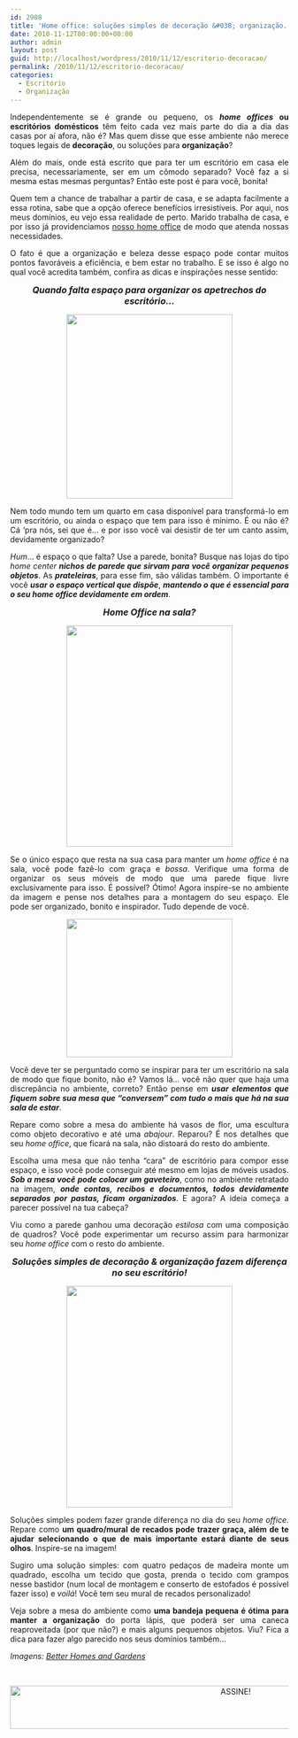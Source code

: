 ```yaml
---
id: 2908
title: 'Home office: soluções simples de decoração &#038; organização.'
date: 2010-11-12T00:00:00+00:00
author: admin
layout: post
guid: http://localhost/wordpress/2010/11/12/escritorio-decoracao/
permalink: /2010/11/12/escritorio-decoracao/
categories:
  - Escritório
  - Organização
---
```

<p style="text-align: justify;">
  Independentemente se é grande ou pequeno, os <strong><em>home offices</em> ou escritórios domésticos</strong> têm feito cada vez mais parte do dia a dia das casas por aí afora, não é? Mas quem disse que esse ambiente não merece toques legais de <strong>decoração</strong>, ou soluções para <strong>organização</strong>?
</p>

<p style="text-align: justify;">
  Além do mais, onde está escrito que para ter um escritório em casa ele precisa, necessariamente, ser em um cômodo separado? Você faz a si mesma estas mesmas perguntas? Então este post é para você, bonita!
</p>

<!--more-->

<p style="text-align: justify;">
  Quem tem a chance de trabalhar a partir de casa, e se adapta facilmente a essa rotina, sabe que a opção oferece benefícios irresistíveis. Por aqui, nos meus domínios, eu vejo essa realidade de perto. Marido trabalha de casa, e por isso já providenciamos <a href="http://www.trololodemulher.com.br/2010/01/25/projeto-escritorio-home-office/" target="_blank">nosso home office</a> de modo que atenda nossas necessidades.
</p>

<p style="text-align: justify;">
  O fato é que a organização e beleza desse espaço pode contar muitos pontos favoráveis a eficiência, e bem estar no trabalho. E se isso é algo no qual você acredita também, confira as dicas e inspirações nesse sentido:
</p>

<p style="text-align: center;">
  <strong><em><span style="font-size: medium;">Quando falta espaço para organizar os apetrechos do escritório…</span></em></strong>
</p>

<p align="center">
  <a href="http://www.trololodemulher.com.br/blog/wp-content/uploads/2010/11/escritorio-organizado-parede.jpg"><img class="alignnone size-full wp-image-5435" title="escritório organizado - parede" src="http://www.trololodemulher.com.br/blog/wp-content/uploads/2010/11/escritorio-organizado-parede.jpg" alt="" width="300" height="333" /></a>
</p>

<p style="text-align: justify;">
  Nem todo mundo tem um quarto em casa disponível para transformá-lo em um escritório, ou ainda o espaço que tem para isso é mínimo. É ou não é? Cá ‘pra nós, sei que é&#8230; e por isso você vai desistir de ter um canto assim, devidamente organizado?
</p>

<p style="text-align: justify;">
  <em>Hum</em>&#8230; é espaço o que falta? Use a parede, bonita? Busque nas lojas do tipo <em>home center</em> <strong><em>nichos de parede que sirvam para você organizar pequenos objetos</em></strong>. As <strong><em>prateleiras</em></strong>, para esse fim, são válidas também. O importante é você <strong><em>usar o espaço vertical que dispõe</em></strong>, <strong><em>mantendo o que é essencial para o seu home office devidamente em ordem</em></strong>.
</p>

<p style="text-align: center;">
  <strong><em><span style="font-size: medium;">Home Office na sala?</span></em></strong>
</p>

<p align="center">
  <a href="http://www.trololodemulher.com.br/blog/wp-content/uploads/2010/11/home-office-na-sala.jpg"><img class="alignnone size-full wp-image-5439" title="home office na sala" src="http://www.trololodemulher.com.br/blog/wp-content/uploads/2010/11/home-office-na-sala.jpg" alt="" width="300" height="400" /></a>
</p>

<p style="text-align: justify;">
  Se o único espaço que resta na sua casa para manter um <em>home office</em> é na sala, você pode fazê-lo com graça e <em>bossa</em>. Verifique uma forma de organizar os seus móveis de modo que uma parede fique livre exclusivamente para isso. É possível? Ótimo! Agora inspire-se no ambiente da imagem e pense nos detalhes para a montagem do seu espaço. Ele pode ser organizado, bonito e inspirador. Tudo depende de você.
</p>

<p align="center">
  <a href="http://www.trololodemulher.com.br/blog/wp-content/uploads/2010/11/escritorio-na-sala.jpg"><img class="alignnone size-full wp-image-5434" title="escritório na sala" src="http://www.trololodemulher.com.br/blog/wp-content/uploads/2010/11/escritorio-na-sala.jpg" alt="" width="300" height="250" /></a>
</p>

<p style="text-align: justify;">
  Você deve ter se perguntado como se inspirar para ter um escritório na sala de modo que fique bonito, não é? Vamos lá&#8230; você não quer que haja uma discrepância no ambiente, correto? Então pense em <strong><em>usar elementos que fiquem sobre sua mesa que “conversem” com tudo o mais que há na sua sala de estar</em></strong>.
</p>

<p style="text-align: justify;">
  Repare como sobre a mesa do ambiente há vasos de flor, uma escultura como objeto decorativo e até uma <em>abajour</em>. Reparou? É nos detalhes que seu <em>home office</em>, que ficará na sala, não distoará do resto do ambiente.
</p>

<p style="text-align: justify;">
  Escolha uma mesa que não tenha “cara” de escritório para compor esse espaço, e isso você pode conseguir até mesmo em lojas de móveis usados. <strong><em>Sob a mesa você pode colocar um gaveteiro</em></strong>, como no ambiente retratado na imagem, <strong><em>onde contas, recibos e documentos, todos devidamente separados por pastas, ficam organizados</em></strong>. E agora? A ideia começa a parecer possível na tua cabeça?
</p>

<p style="text-align: justify;">
  Viu como a parede ganhou uma decoração <em>estilosa</em> com uma composição de quadros? Você pode experimentar um recurso assim para harmonizar seu <em>home office</em> com o resto do ambiente.
</p>

<p style="text-align: center;">
  <strong><em><span style="font-size: medium;">Soluções simples de decoração & organização fazem diferença no seu escritório!</span></em></strong>
</p>

<p align="center">
  <a href="http://www.trololodemulher.com.br/blog/wp-content/uploads/2010/11/escritorio-organizado-e-decorado.jpg"><img class="alignnone size-full wp-image-5438" title="escritório organizado e decorado" src="http://www.trololodemulher.com.br/blog/wp-content/uploads/2010/11/escritorio-organizado-e-decorado.jpg" alt="" width="300" height="400" /></a>
</p>

<p style="text-align: justify;">
  Soluções simples podem fazer grande diferença no dia do seu <em>home office</em>. Repare como <strong>um quadro/mural de recados pode trazer graça, além de te ajudar selecionando o que de mais importante estará diante de seus olhos</strong>. Inspire-se na imagem!
</p>

<p style="text-align: justify;">
  Sugiro uma solução simples: com quatro pedaços de madeira monte um quadrado, escolha um tecido que gosta, prenda o tecido com grampos nesse bastidor (num local de montagem e conserto de estofados é possível fazer isso) e <em>voilá</em>! Você tem seu mural de recados personalizado!
</p>

<p style="text-align: justify;">
  Veja sobre a mesa do ambiente como <strong>uma bandeja pequena é ótima para manter a organização</strong> do porta lápis, que poderá ser uma caneca reaproveitada (por que não?) e mais alguns pequenos objetos. Viu? Fica a dica para fazer algo parecido nos seus domínios também&#8230;
</p>

<p style="text-align: center;">
  <p>
    <em>Imagens: </em><a href="http://www.bhg.com/" target="_blank"><em>Better Homes and Gardens</em></a>
  </p>
  
  <p>
    &nbsp;
  </p>
  
  <p align="center">
    <a href="http://feedburner.google.com/fb/a/mailverify?uri=blogbichafemea&loc=pt_BR" target="_blank"><img class="alignnone size-full wp-image-10439" src="http://www.trololodemulher.com.br/blog/wp-content/uploads/2014/09/ASSINE.png" alt="ASSINE!" width="800" height="78" /></a>
  </p>
